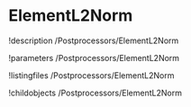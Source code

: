 <!-- MOOSE Documentation Stub: Remove this when content is added. -->

# ElementL2Norm
!description /Postprocessors/ElementL2Norm

!parameters /Postprocessors/ElementL2Norm

!listingfiles /Postprocessors/ElementL2Norm

!childobjects /Postprocessors/ElementL2Norm
